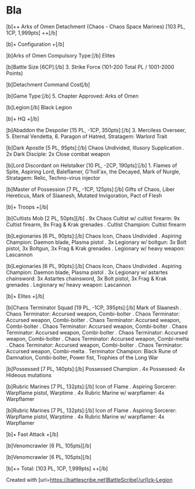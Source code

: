 # Bla
[b]++ Arks of Omen Detachment (Chaos - Chaos Space Marines) [103 PL, 1CP, 1,999pts] ++[/b]

[b]+ Configuration +[/b]

[b]Arks of Omen Compulsory Type:[/b] Elites

[b]Battle Size [6CP]:[/b] 3. Strike Force (101-200 Total PL / 1001-2000 Points) 

[b]Detachment Command Cost[/b]

[b]Game Type:[/b] 5. Chapter Approved: Arks of Omen

[b]Legion:[/b] Black Legion

[b]+ HQ +[/b]

[b]Abaddon the Despoiler [15 PL, -1CP, 350pts]:[/b] 3. Merciless Overseer, 5. Eternal Vendetta, 6. Paragon of Hatred, Stratagem: Warlord Trait

[b]Dark Apostle [5 PL, 95pts]:[/b] Chaos Undivided, Illusory Supplication
. 2x Dark Disciple: 2x Close combat weapon

[b]Lord Discordant on Helstalker [10 PL, -2CP, 190pts]:[/b] 1. Flames of Spite, Aspiring Lord, Baleflamer, G'holl'ax, the Decayed, Mark of Nurgle, Stratagem: Relic, Techno-virus injector

[b]Master of Possession [7 PL, -1CP, 125pts]:[/b] Gifts of Chaos, Liber Hereticus, Mark of Slaanesh, Mutated Invigoration, Pact of Flesh

[b]+ Troops +[/b]

[b]Cultists Mob [2 PL, 50pts][/b]
. 9x Chaos Cultist w/ cultist firearm: 9x Cultist firearm, 9x Frag & Krak grenades
. Cultist Champion: Cultist firearm

[b]Legionaries [6 PL, 90pts]:[/b] Chaos Icon, Chaos Undivided
. Aspiring Champion: Daemon blade, Plasma pistol
. 3x Legionary w/ boltgun: 3x Bolt pistol, 3x Boltgun, 3x Frag & Krak grenades
. Legionary w/ heavy weapon: Lascannon

[b]Legionaries [6 PL, 90pts]:[/b] Chaos Icon, Chaos Undivided
. Aspiring Champion: Daemon blade, Plasma pistol
. 3x Legionary w/ astartes chainsword: 3x Astartes chainsword, 3x Bolt pistol, 3x Frag & Krak grenades
. Legionary w/ heavy weapon: Lascannon

[b]+ Elites +[/b]

[b]Chaos Terminator Squad [19 PL, -1CP, 395pts]:[/b] Mark of Slaanesh
. Chaos Terminator: Accursed weapon, Combi-bolter
. Chaos Terminator: Accursed weapon, Combi-bolter
. Chaos Terminator: Accursed weapon, Combi-bolter
. Chaos Terminator: Accursed weapon, Combi-bolter
. Chaos Terminator: Accursed weapon, Combi-bolter
. Chaos Terminator: Accursed weapon, Combi-bolter
. Chaos Terminator: Accursed weapon, Combi-melta
. Chaos Terminator: Accursed weapon, Combi-bolter
. Chaos Terminator: Accursed weapon, Combi-melta
. Terminator Champion: Black Rune of Damnation, Combi-bolter, Power fist, Trophies of the Long War

[b]Possessed [7 PL, 140pts]:[/b] Possessed Champion
. 4x Possessed: 4x Hideous mutations

[b]Rubric Marines [7 PL, 132pts]:[/b] Icon of Flame
. Aspiring Sorcerer: Warpflame pistol, Warptime
. 4x Rubric Marine w/ warpflamer: 4x Warpflamer

[b]Rubric Marines [7 PL, 132pts]:[/b] Icon of Flame
. Aspiring Sorcerer: Warpflame pistol, Warptime
. 4x Rubric Marine w/ warpflamer: 4x Warpflamer

[b]+ Fast Attack +[/b]

[b]Venomcrawler [6 PL, 105pts][/b]

[b]Venomcrawler [6 PL, 105pts][/b]

[b]++ Total: [103 PL, 1CP, 1,999pts] ++[/b]

Created with [url=https://battlescribe.net]BattleScribe[/url]ck-Legion
